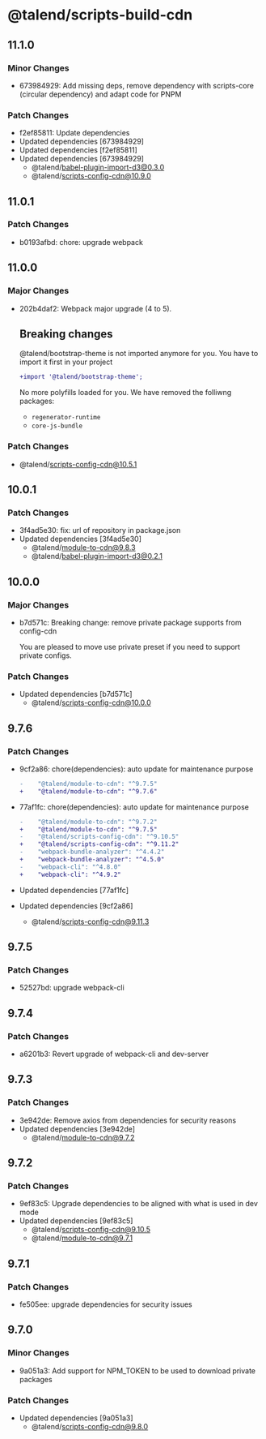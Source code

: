 # @talend/scripts-build-cdn

## 11.1.0

### Minor Changes

- 673984929: Add missing deps, remove dependency with scripts-core (circular dependency) and adapt code for PNPM

### Patch Changes

- f2ef85811: Update dependencies
- Updated dependencies [673984929]
- Updated dependencies [f2ef85811]
- Updated dependencies [673984929]
  - @talend/babel-plugin-import-d3@0.3.0
  - @talend/scripts-config-cdn@10.9.0

## 11.0.1

### Patch Changes

- b0193afbd: chore: upgrade webpack

## 11.0.0

### Major Changes

- 202b4daf2: Webpack major upgrade (4 to 5).

  ## Breaking changes

  @talend/bootstrap-theme is not imported anymore for you. You have to import it first in your project

  ```diff
  +import '@talend/bootstrap-theme';
  ```

  No more polyfills loaded for you. We have removed the folliwng packages:

  - `regenerator-runtime`
  - `core-js-bundle`

### Patch Changes

- @talend/scripts-config-cdn@10.5.1

## 10.0.1

### Patch Changes

- 3f4ad5e30: fix: url of repository in package.json
- Updated dependencies [3f4ad5e30]
  - @talend/module-to-cdn@9.8.3
  - @talend/babel-plugin-import-d3@0.2.1

## 10.0.0

### Major Changes

- b7d571c: Breaking change: remove private package supports from config-cdn

  You are pleased to move use private preset if you need to support private configs.

### Patch Changes

- Updated dependencies [b7d571c]
  - @talend/scripts-config-cdn@10.0.0

## 9.7.6

### Patch Changes

- 9cf2a86: chore(dependencies): auto update for maintenance purpose

  ```diff
  -    "@talend/module-to-cdn": "^9.7.5"
  +    "@talend/module-to-cdn": "^9.7.6"
  ```

- 77af1fc: chore(dependencies): auto update for maintenance purpose

  ```diff
  -    "@talend/module-to-cdn": "^9.7.2"
  +    "@talend/module-to-cdn": "^9.7.5"
  -    "@talend/scripts-config-cdn": "^9.10.5"
  +    "@talend/scripts-config-cdn": "^9.11.2"
  -    "webpack-bundle-analyzer": "^4.4.2"
  +    "webpack-bundle-analyzer": "^4.5.0"
  -    "webpack-cli": "^4.8.0"
  +    "webpack-cli": "^4.9.2"
  ```

- Updated dependencies [77af1fc]
- Updated dependencies [9cf2a86]
  - @talend/scripts-config-cdn@9.11.3

## 9.7.5

### Patch Changes

- 52527bd: upgrade webpack-cli

## 9.7.4

### Patch Changes

- a6201b3: Revert upgrade of webpack-cli and dev-server

## 9.7.3

### Patch Changes

- 3e942de: Remove axios from dependencies for security reasons
- Updated dependencies [3e942de]
  - @talend/module-to-cdn@9.7.2

## 9.7.2

### Patch Changes

- 9ef83c5: Upgrade dependencies to be aligned with what is used in dev mode
- Updated dependencies [9ef83c5]
  - @talend/scripts-config-cdn@9.10.5
  - @talend/module-to-cdn@9.7.1

## 9.7.1

### Patch Changes

- fe505ee: upgrade dependencies for security issues

## 9.7.0

### Minor Changes

- 9a051a3: Add support for NPM_TOKEN to be used to download private packages

### Patch Changes

- Updated dependencies [9a051a3]
  - @talend/scripts-config-cdn@9.8.0
